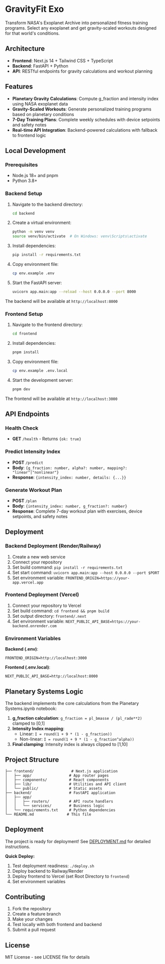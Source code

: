 # GravityFit Exo

Transform NASA's Exoplanet Archive into personalized fitness training programs. Select any exoplanet and get gravity-scaled workouts designed for that world's conditions.

## Architecture

- **Frontend**: Next.js 14 + Tailwind CSS + TypeScript
- **Backend**: FastAPI + Python
- **API**: RESTful endpoints for gravity calculations and workout planning

## Features

- **Planetary Gravity Calculations**: Compute g_fraction and intensity index using NASA exoplanet data
- **Gravity-Scaled Workouts**: Generate personalized training programs based on planetary conditions
- **7-Day Training Plans**: Complete weekly schedules with device setpoints and safety notes
- **Real-time API Integration**: Backend-powered calculations with fallback to frontend logic

## Local Development

### Prerequisites

- Node.js 18+ and pnpm
- Python 3.8+

### Backend Setup

1. Navigate to the backend directory:
   ```bash
   cd backend
   ```

2. Create a virtual environment:
   ```bash
   python -m venv venv
   source venv/bin/activate  # On Windows: venv\Scripts\activate
   ```

3. Install dependencies:
   ```bash
   pip install -r requirements.txt
   ```

4. Copy environment file:
   ```bash
   cp env.example .env
   ```

5. Start the FastAPI server:
   ```bash
   uvicorn app.main:app --reload --host 0.0.0.0 --port 8000
   ```

The backend will be available at `http://localhost:8000`

### Frontend Setup

1. Navigate to the frontend directory:
   ```bash
   cd frontend
   ```

2. Install dependencies:
   ```bash
   pnpm install
   ```

3. Copy environment file:
   ```bash
   cp env.example .env.local
   ```

4. Start the development server:
   ```bash
   pnpm dev
   ```

The frontend will be available at `http://localhost:3000`

## API Endpoints

### Health Check
- **GET** `/health` - Returns `{ok: true}`

### Predict Intensity Index
- **POST** `/predict`
- **Body**: `{g_fraction: number, alpha?: number, mapping?: "linear"|"nonlinear"}`
- **Response**: `{intensity_index: number, details: {...}}`

### Generate Workout Plan
- **POST** `/plan`
- **Body**: `{intensity_index: number, g_fraction?: number}`
- **Response**: Complete 7-day workout plan with exercises, device setpoints, and safety notes

## Deployment

### Backend Deployment (Render/Railway)

1. Create a new web service
2. Connect your repository
3. Set build command: `pip install -r requirements.txt`
4. Set start command: `uvicorn app.main:app --host 0.0.0.0 --port $PORT`
5. Set environment variable: `FRONTEND_ORIGIN=https://your-app.vercel.app`

### Frontend Deployment (Vercel)

1. Connect your repository to Vercel
2. Set build command: `cd frontend && pnpm build`
3. Set output directory: `frontend/.next`
4. Set environment variable: `NEXT_PUBLIC_API_BASE=https://your-backend.onrender.com`

### Environment Variables

**Backend (.env)**:
```
FRONTEND_ORIGIN=http://localhost:3000
```

**Frontend (.env.local)**:
```
NEXT_PUBLIC_API_BASE=http://localhost:8000
```

## Planetary Systems Logic

The backend implements the core calculations from the Planetary Systems.ipynb notebook:

1. **g_fraction calculation**: `g_fraction = pl_bmasse / (pl_rade**2)` clamped to [0,1]
2. **Intensity Index mapping**: 
   - Linear: `I = round(1 + 9 * (1 - g_fraction))`
   - Non-linear: `I = round(1 + 9 * (1 - g_fraction^alpha))`
3. **Final clamping**: Intensity index is always clipped to [1,10]

## Project Structure

```
├── frontend/                 # Next.js application
│   ├── app/                 # App router pages
│   ├── components/          # React components
│   ├── lib/                 # Utilities and API client
│   └── public/              # Static assets
├── backend/                 # FastAPI application
│   ├── app/
│   │   ├── routers/         # API route handlers
│   │   └── services/        # Business logic
│   └── requirements.txt     # Python dependencies
└── README.md               # This file
```

## Deployment

The project is ready for deployment! See [DEPLOYMENT.md](./DEPLOYMENT.md) for detailed instructions.

**Quick Deploy:**
1. Test deployment readiness: `./deploy.sh`
2. Deploy backend to Railway/Render
3. Deploy frontend to Vercel (set Root Directory to `frontend`)
4. Set environment variables

## Contributing

1. Fork the repository
2. Create a feature branch
3. Make your changes
4. Test locally with both frontend and backend
5. Submit a pull request

## License

MIT License - see LICENSE file for details